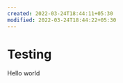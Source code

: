 ```yaml
---
created: 2022-03-24T18:44:11+05:30
modified: 2022-03-24T18:44:22+05:30
---
```


# Testing

Hello world
